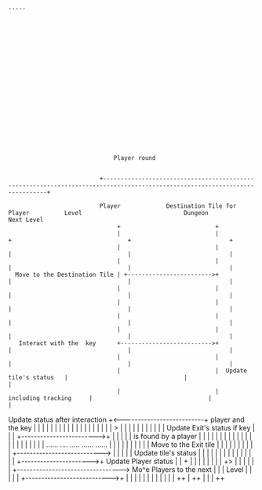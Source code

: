                                                                           .....





















                                  Player round


                              +----------------------------------------------------------------------------------------------------------------------------+

                              Player             Destination Tile for Player          Level                             Dungeon                     Next Level
                                   +                           +
                                   |                           |                         +                                 +                            +
                                   |                           |                         |                                 |                            |
                                   |                           |                         |                                 |                            |
      Move to the Destination Tile | +------------------------>+                         |                                 |                            |
                                   |                           |                         |                                 |                            |
                                   |                           |                         |                                 |                            |
                                   |                           |                         |                                 |                            |
                                   |                           |                         |                                 |                            |
       Interact with the  key      +-------------------------->+                         |                                 |                            |
                                   |                           |                         |                                 |                            |
                                   |                           |  Update tile's status   |                                 |                            |
                                   |                           |  including tracking     |                                 |                            |
Update status after interaction    +<--------------------------+  player and the key     |                                 |                            |
                                   |                           |                         |                                 |                            |
                                   |                           |                         |                                 |                            |
                                   |                           |                         |                                 |                            |
                                   |                           >                         |                                 |                            |
                                   |                           |                         |                                 |                            |
                                   |                           |                         | Update Exit's status if key     |                            |
                                   |                           +------------------------>+                                 |                            |
                                   |                           |                         | is found by a player            |                            |
                                   |                           |                         |                                 |                            |
                                   |                           |                         |                                 |                            |
                                   |                           |                         |                                 |                            |
                                   |                           |                         |                                 |                            |
                                  ......                      ....                      .....                           ......                       ......
                                   |                           |                         |                                 |                            |
                                   |                           |                         |                                 |                            |
           Move to the Exit tile   |                           |                         |                                 |                            |
                                   |                           |                         |                                 |                            |
                                   +--------------------------->                         |                                 |                            |
                                   |                           |  Update tile's status   |                                 |                            |
                                   |                           |                         |                                 |                            |
                                   |                           |                         |                                 |                            |
                                   |                           | +---------------------->+  Update Player status           |                            |
                                   +                           |                         |                                 |                            |
                                                               |                         |                                 |                            |
                                                               +>                        |                                 |                            |
                                                                                         |                                 |                            |
                                                                                         +--------------------------------->  Mo^e Players to the next  |
                                                                                         |                                 |  Level                     |
                                                                                         |                                 |                            |
                                                                                         |                                 +--------------------------->+
                                                                                         |                                 |                            |
                                                                                         |                                 |                            |
                                                                                         |                                 |                            |
                                                                                         |                                 |                            |
                                                                                         ++                                |                            ++
                                                                                                                           |
                                                                                                                           |
                                                                                                                           |
                                                                                                                           ++
